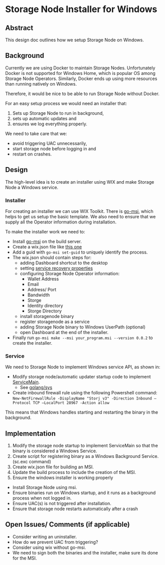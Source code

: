 # Storage Node Installer for Windows

## Abstract

This design doc outlines how we setup Storage Node on Windows.

## Background

Currently we are using Docker to maintain Storage Nodes.
Unfortunately Docker is not supported for Windows Home, which is popular OS among Storage Node Operators.
Similarly, Docker ends up using more resources than running natively on Windows.

Therefore, it would be nice to be able to run Storage Node without Docker.

For an easy setup process we would need an installer that:
1. Sets up Storage Node to run in background,
2. sets up automatic updates and
3. ensures we log everything properly.

We need to take care that we:
* avoid triggering UAC unnecessarily,
* start storage node before logging in and
* restart on crashes.

## Design

The high-level idea is to create an installer using WIX and make Storage Node a Windows service.

### Installer

For creating an installer we can use WIX Toolkit.
There is [go-msi](https://github.com/mh-cbon/go-msi), which helps to get us setup the basic template.
We also need to ensure that we supply all the Operator information during installation.

To make the installer work we need to:

* Install [go-msi](https://github.com/mh-cbon/go-msi) on the build server.
* Create a wix.json file like [this one](https://github.com/mh-cbon/go-msi/blob/master/wix.json)
* Add a guid with `go-msi set-guid` to uniquely identify the process.
* The wix.json should contain steps for:
  * adding Dashboard shortcut to the desktop
  * setting [service recovery properties](https://wixtoolset.org/documentation/manual/v3/xsd/util/serviceconfig.html)
  * configuring Storage Node Operator information:
       * Wallet Address
       * Email
       * Address/ Port
       * Bandwidth 
       * Storge
       * Identity directory
       * Storge Directory
  * install storagenode binary
  * register storagenode as a service
  * adding Storage Node binary to Windows UserPath (optional)  
  * open Dashboard at the end of the installer.
* Finally run `go-msi make --msi your_program.msi --version 0.0.2` to create the installer.

### Service

We need to Storage Node to implement Windows service API, as shown in:

* Modify storage node/automatic updater startup code to implement [ServiceMain](https://docs.microsoft.com/en-us/windows/win32/api/winsvc/nc-winsvc-lpservice_main_functiona).
   * See [golang/sys](https://github.com/golang/sys/blob/master/windows/svc/example/service.go)
* Create inbound firewall rule using the following Powershell command: `New-NetFirewallRule -DisplayName "Storj v3" -Direction Inbound –Protocol TCP –LocalPort 28967 -Action allow`

This means that Windows handles starting and restarting the binary in the background.

## Implementation

1) Modify the storage node startup to implement ServiceMain so that the binary is considered a Windows Service.
2) Create script for registering binary as a Windows Background Service. (sc.exc command)
3) Create wix.json file for building an MSI.
4) Update the build process to include the creation of the MSI. 
5) Ensure the windows installer is working properly
  * Install Storage Node using msi.
  * Ensure binaries run on Windows startup, and it runs as a background process when not logged in.
  * Ensure UAC(s) is not triggered after installation.
  * Ensure that storage node restarts automatically after a crash 

## Open Issues/ Comments (if applicable)

* Consider writing an uninstaller.
* How do we prevent UAC from triggering?
* Consider using wix without go-msi.
* We need to sign both the binaries and the installer, make sure its done for the MSI.
